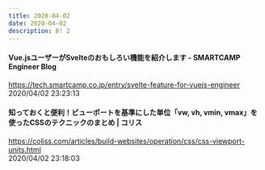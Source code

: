 ```yaml
---
title: 2020-04-02
date: 2020-04-02
description: B! 2
---
```


#### Vue.jsユーザーがSvelteのおもしろい機能を紹介します - SMARTCAMP Engineer Blog
https://tech.smartcamp.co.jp/entry/svelte-feature-for-vuejs-engineer<br>
2020/04/02 23:23:13<br>


####   知っておくと便利！ビューポートを基準にした単位「vw, vh, vmin, vmax」を使ったCSSのテクニックのまとめ | コリス
https://coliss.com/articles/build-websites/operation/css/css-viewport-units.html<br>
2020/04/02 23:18:03<br>


